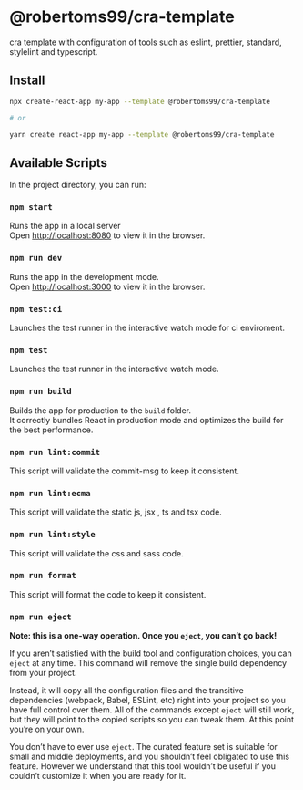 # @robertoms99/cra-template

cra template with configuration of tools such as eslint, prettier, standard, stylelint and typescript.

## Install

```sh
npx create-react-app my-app --template @robertoms99/cra-template

# or

yarn create react-app my-app --template @robertoms99/cra-template
```

## Available Scripts

In the project directory, you can run:

### `npm start`

Runs the app in a local server\
Open [http://localhost:8080](http://localhost:8080) to view it in the browser.

### `npm run dev`

Runs the app in the development mode.\
Open [http://localhost:3000](http://localhost:3000) to view it in the browser.

### `npm test:ci`
Launches the test runner in the interactive watch mode for ci enviroment.

### `npm test`

Launches the test runner in the interactive watch mode.

### `npm run build`

Builds the app for production to the `build` folder.\
It correctly bundles React in production mode and optimizes the build for the best performance.

### `npm run lint:commit`
This script will validate the commit-msg to keep it consistent.

### `npm run lint:ecma`
This script will validate the static js, jsx , ts and tsx code.

### `npm run lint:style`
This script will validate the css and sass code.

### `npm run format`
This script will format the code to keep it consistent.

### `npm run eject`

**Note: this is a one-way operation. Once you `eject`, you can’t go back!**

If you aren’t satisfied with the build tool and configuration choices, you can `eject` at any time. This command will remove the single build dependency from your project.

Instead, it will copy all the configuration files and the transitive dependencies (webpack, Babel, ESLint, etc) right into your project so you have full control over them. All of the commands except `eject` will still work, but they will point to the copied scripts so you can tweak them. At this point you’re on your own.

You don’t have to ever use `eject`. The curated feature set is suitable for small and middle deployments, and you shouldn’t feel obligated to use this feature. However we understand that this tool wouldn’t be useful if you couldn’t customize it when you are ready for it.
